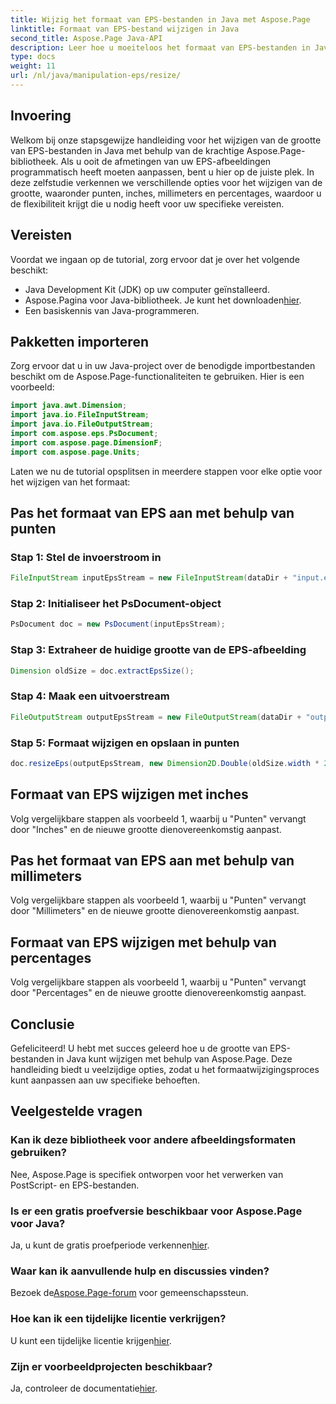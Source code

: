 ```yaml
---
title: Wijzig het formaat van EPS-bestanden in Java met Aspose.Page
linktitle: Formaat van EPS-bestand wijzigen in Java
second_title: Aspose.Page Java-API
description: Leer hoe u moeiteloos het formaat van EPS-bestanden in Java kunt wijzigen met Aspose.Page voor Java. Volg onze uitgebreide handleiding voor stapsgewijze instructies.
type: docs
weight: 11
url: /nl/java/manipulation-eps/resize/
---
```

## Invoering
Welkom bij onze stapsgewijze handleiding voor het wijzigen van de grootte van EPS-bestanden in Java met behulp van de krachtige Aspose.Page-bibliotheek. Als u ooit de afmetingen van uw EPS-afbeeldingen programmatisch heeft moeten aanpassen, bent u hier op de juiste plek. In deze zelfstudie verkennen we verschillende opties voor het wijzigen van de grootte, waaronder punten, inches, millimeters en percentages, waardoor u de flexibiliteit krijgt die u nodig heeft voor uw specifieke vereisten.
## Vereisten
Voordat we ingaan op de tutorial, zorg ervoor dat je over het volgende beschikt:
- Java Development Kit (JDK) op uw computer geïnstalleerd.
-  Aspose.Pagina voor Java-bibliotheek. Je kunt het downloaden[hier](https://releases.aspose.com/page/java/).
- Een basiskennis van Java-programmeren.
## Pakketten importeren
Zorg ervoor dat u in uw Java-project over de benodigde importbestanden beschikt om de Aspose.Page-functionaliteiten te gebruiken. Hier is een voorbeeld:
```java
import java.awt.Dimension;
import java.io.FileInputStream;
import java.io.FileOutputStream;
import com.aspose.eps.PsDocument;
import com.aspose.page.DimensionF;
import com.aspose.page.Units;

```
Laten we nu de tutorial opsplitsen in meerdere stappen voor elke optie voor het wijzigen van het formaat:
## Pas het formaat van EPS aan met behulp van punten
### Stap 1: Stel de invoerstroom in
```java
FileInputStream inputEpsStream = new FileInputStream(dataDir + "input.eps");
```
### Stap 2: Initialiseer het PsDocument-object
```java
PsDocument doc = new PsDocument(inputEpsStream);
```
### Stap 3: Extraheer de huidige grootte van de EPS-afbeelding
```java
Dimension oldSize = doc.extractEpsSize();
```
### Stap 4: Maak een uitvoerstream
```java
FileOutputStream outputEpsStream = new FileOutputStream(dataDir + "output_resize_points.eps");
```
### Stap 5: Formaat wijzigen en opslaan in punten
```java
doc.resizeEps(outputEpsStream, new Dimension2D.Double(oldSize.width * 2, oldSize.height * 2), Units.Points);
```
## Formaat van EPS wijzigen met inches
Volg vergelijkbare stappen als voorbeeld 1, waarbij u "Punten" vervangt door "Inches" en de nieuwe grootte dienovereenkomstig aanpast.
## Pas het formaat van EPS aan met behulp van millimeters
Volg vergelijkbare stappen als voorbeeld 1, waarbij u "Punten" vervangt door "Millimeters" en de nieuwe grootte dienovereenkomstig aanpast.
## Formaat van EPS wijzigen met behulp van percentages
Volg vergelijkbare stappen als voorbeeld 1, waarbij u "Punten" vervangt door "Percentages" en de nieuwe grootte dienovereenkomstig aanpast.
## Conclusie
Gefeliciteerd! U hebt met succes geleerd hoe u de grootte van EPS-bestanden in Java kunt wijzigen met behulp van Aspose.Page. Deze handleiding biedt u veelzijdige opties, zodat u het formaatwijzigingsproces kunt aanpassen aan uw specifieke behoeften.

## Veelgestelde vragen
### Kan ik deze bibliotheek voor andere afbeeldingsformaten gebruiken?
Nee, Aspose.Page is specifiek ontworpen voor het verwerken van PostScript- en EPS-bestanden.
### Is er een gratis proefversie beschikbaar voor Aspose.Page voor Java?
Ja, u kunt de gratis proefperiode verkennen[hier](https://releases.aspose.com/).
### Waar kan ik aanvullende hulp en discussies vinden?
 Bezoek de[Aspose.Page-forum](https://forum.aspose.com/c/page/39) voor gemeenschapssteun.
### Hoe kan ik een tijdelijke licentie verkrijgen?
 U kunt een tijdelijke licentie krijgen[hier](https://purchase.aspose.com/temporary-license/).
### Zijn er voorbeeldprojecten beschikbaar?
 Ja, controleer de documentatie[hier](https://reference.aspose.com/page/java/).